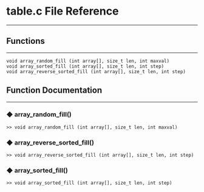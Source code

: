 # table.c File Reference
---

## Functions
---
```
void array_random_fill (int array[], size_t len, int maxval)
void array_sorted_fill (int array[], size_t len, int step)
void array_reverse_sorted_fill (int array[], size_t len, int step)
```

## Function Documentation
---
### ◆ array_random_fill()
```
>> void array_random_fill (int array[], size_t len, int maxval)
```

### ◆ array_reverse_sorted_fill()
```
>> void array_reverse_sorted_fill (int array[], size_t len, int step)
```

### ◆ array_sorted_fill()
```
>> void array_sorted_fill (int array[], size_t len, int step)
```
